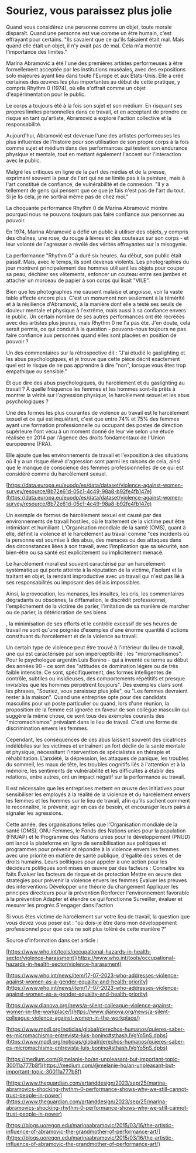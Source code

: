 # Souriez, vous paraissez plus jolie

Quand vous considérez une personne comme un objet, toute morale disparaît. Quand
une personne est vue comme un être humain, c'est effrayant pour certains. "Ils
savaient que ce qu'ils faisaient était mal. Mais quand elle était un objet, il
n'y avait pas de mal. Cela m'a montré l'importance des limites."

Marina Abramović a été l'une des premières artistes performeuses à être
formellement acceptée par les institutions muséales, avec des expositions solo
majeures ayant lieu dans toute l'Europe et aux États-Unis. Elle a créé certaines
des œuvres les plus importantes au début de cette pratique, y compris Rhythm 0
(1974), où elle s'offrait comme un objet d'expérimentation pour le public.

Le corps a toujours été à la fois son sujet et son médium. En risquant ses
propres limites personnelles dans ce travail, et en acceptant de prendre ce
risque en tant qu'artiste, Abramović a exploré l'action collective et la
responsabilité.

Aujourd'hui, Abramović est devenue l'une des artistes performeuses les plus
influentes de l'histoire pour son utilisation de son propre corps à la fois
comme sujet et médium dans des performances qui testent son endurance physique
et mentale, tout en mettant également l'accent sur l'interaction avec le public.

Malgré les critiques en ligne de la part des médias et de la presse, exprimant
souvent la peur de l'art qui ne se limite pas à la peinture, mais à l'art
constitué de confiance, de vulnérabilité et de connexion. "Il y a tellement de
gens qui pensent que ce que je fais n'est pas de l'art du tout. Si je lis cela,
je ne sortirai même pas de chez moi."

La choquante performance Rhythm 0 de Marina Abramović montre pourquoi nous ne
pouvons toujours pas faire confiance aux personnes au pouvoir.

En 1974, Marina Abramović a défié un public à utiliser des objets, y compris des
chaînes, une rose, du rouge à lèvres et des couteaux sur son corps - et leur
volonté de l'agresser a révélé des vérités effrayantes sur la misogynie.

La performance "Rhythm 0" a duré six heures. Au début, son public était passif.
Mais, avec le temps, ils sont devenus violents. Les photographies du jour
montrent principalement des hommes utilisant les objets pour couper sa peau,
déchirer ses vêtements, enfoncer un couteau entre ses jambes et attacher un
morceau de papier à son corps qui lisait "VILE".

Bien que les photographies me causent malaise et angoisse, voir la vaste table
affecte encore plus. C'est un monument non seulement à la témérité et à la
résilience d'Abramović, à la manière dont elle a testé ses seuils de douleur
mentale et physique à l'extrême, mais aussi à sa confiance envers le public. Un
certain nombre de ses autres performances ont été recréées avec des artistes
plus jeunes, mais Rhythm 0 ne l'a pas été. J'en doute, cela serait permis, ce
qui conduit à la question - pouvons-nous toujours ne pas faire confiance aux
personnes quand elles sont placées en position de pouvoir ?

Un des commentaires sur la rétrospective dit : "J'ai étudié le gaslighting et
les abus psychologiques, et je trouve que cette pièce décrit exactement quel est
le risque de ne pas apprendre à dire "non", lorsque vous êtes trop empathique ou
sensible."

Et que dire des abus psychologiques, du harcèlement et du gaslighting au travail
? À quelle fréquence les femmes et les hommes sont-ils prêts à montrer la vérité
sur l'agression physique, le harcèlement sexuel et les abus psychologiques ?

Une des formes les plus courantes de violence au travail est le harcèlement
sexuel et ce qui est inquiétant, c'est que entre 74% et 75% des femmes ayant une
formation professionnelle ou occupant des postes de direction supérieure l'ont
vécu à un moment donné de leur vie selon une étude réalisée en 2014 par l'Agence
des droits fondamentaux de l'Union européenne (FRA).

Elle ajoute que les environnements de travail et l'exposition à des situations
où il y a un risque élevé d'agression sont parmi les raisons de cela, ainsi que
le manque de conscience des femmes professionnelles de ce qui est considéré
comme du harcèlement sexuel.

[https://data.europa.eu/euodp/es/data/dataset/violence-against-women-survey/resource/8b72e61d-05c1-4c49-98a8-b92fe4fb147e](https://data.europa.eu/euodp/es/data/dataset/violence-against-women-survey/resource/8b72e61d-05c1-4c49-98a8-b92fe4fb147e)

Un exemple de formes de harcèlement sexuel est causé par des environnements de
travail hostiles, où le traitement de la victime peut être intimidant et
humiliant. L'Organisation mondiale de la santé (OMS), quant à elle, définit la
violence et le harcèlement au travail comme "ces incidents où la personne est
soumise à des abus, des menaces ou des attaques dans des circonstances liées à
son travail, avec l'implication que sa sécurité, son bien-être ou sa santé est
explicitement ou implicitement menacé.

Le harcèlement moral est souvent caractérisé par un harcèlement systématique qui
porte atteinte à la réputation de la victime, l'isolant et la traitant en objet,
la rendant improductive avec un travail qui n'est pas lié à ses responsabilités
ou imposant des délais impossibles.

Ainsi, la provocation, les menaces, les insultes, les cris, les commentaires
dégradants ou obscènes, la diffamation, le discrédit professionnel,
l'empêchement de la victime de parler, l'imitation de sa manière de marcher ou
de parler, la détérioration de ses biens

, la minimisation de ses efforts et le contrôle excessif de ses heures de
travail ne sont qu'une poignée d'exemples d'une énorme quantité d'actions
constituant du harcèlement et de la violence au travail.

Un certain type de violence peut être trouvé à l'intérieur du lieu de travail,
une qui est caractérisée par son imperceptibilité : les "micromachismos". Pour
le psychologue argentin Luis Bonino - qui a inventé ce terme au début des années
90 - ce sont des "attitudes de domination légère ou de très faible intensité. Ce
sont, spécifiquement, des formes intelligentes de contrôle, subtiles ou
insidieuses, des comportements répétitifs et presque invisibles que les hommes
perpètrent toujours". Des exemples clairs sont les phrases, "Souriez, vous
paraissez plus jolie", ou "Les femmes devraient rester à la maison". Quand une
entreprise opte pour des candidats masculins pour un poste particulier ou quand,
lors d'une réunion, la proposition de la femme est ignorée en faveur de son
collègue masculin qui suggère la même chose, ce sont tous des exemples courants
des "micromachismos" prévalant dans le lieu de travail. C'est une forme de
discrimination envers les femmes.

Cependant, les conséquences de ces abus laissent souvent des cicatrices
indélébiles sur les victimes et entraînent un fort déclin de la santé mentale et
physique, nécessitant l'intervention de spécialistes en thérapie et
réhabilitation. L'anxiété, la dépression, les attaques de panique, les troubles
du sommeil, les maux de tête, les troubles cognitifs liés à l'attention et à la
mémoire, les sentiments de vulnérabilité et les difficultés à établir des
relations, entre autres, ont un impact négatif sur la performance au travail.

Il est nécessaire que les entreprises mettent en œuvre des initiatives pour
sensibiliser les employés à la réalité de la violence et du harcèlement envers
les femmes et les hommes sur le lieu de travail, afin qu'ils sachent comment le
reconnaître, le prévenir, agir en cas de besoin, et encourager leurs pairs à
signaler les agressions.

Cette année, des organisations telles que l'Organisation mondiale de la santé
(OMS), ONU Femmes, le Fonds des Nations unies pour la population (FNUAP) et le
Programme des Nations unies pour le développement (PNUD) ont lancé la plateforme
en ligne de sensibilisation aux politiques et programmes pour prévenir et
répondre à la violence envers les femmes avec une priorité en matière de santé
publique, d'égalité des sexes et de droits humains. Leurs politiques pour
appeler à une action pour les décideurs politiques sont mises en œuvre par des
facteurs : Connaître les faits Évaluer les facteurs de risque et de protection
Mettre en œuvre des stratégies pour prévenir la violence envers les femmes
Évaluer les preuves des interventions Développer une théorie du changement
Appliquer les principes directeurs pour la prévention Renforcer l'environnement
favorable à la prévention Adapter et étendre ce qui fonctionne Surveiller,
évaluer et mesurer les progrès S'engager dans l'action

Si vous êtes victime de harcèlement sur votre lieu de travail, la question que
vous devez vous poser est : "où dois-je être dans mon développement
professionnel pour que cela ne soit plus toléré de cette manière ?"

Source d'information dans cet article :

[https://www.who.int/tools/occupational-hazards-in-health-sector/violence-harassment](https://www.who.int/tools/occupational-hazards-in-health-sector/violence-harassment)

[https://www.who.int/news/item/17-07-2023-who-addresses-violence-against-women-as-a-gender-equality-and-health-priority](https://www.who.int/news/item/17-07-2023-who-addresses-violence-against-women-as-a-gender-equality-and-health-priority)

[https://www.dianova.org/news/a-silent-colleague-violence-against-women-in-the-workplace/](https://www.dianova.org/news/a-silent-colleague-violence-against-women-in-the-workplace/)

[https://www.mpdl.org/noticias/global/derechos-humanos/quieres-saber-es-micromachismo-entrevista-luis-bonino#sthash.lVgYo5nS.dpbs](https://www.mpdl.org/noticias/global/derechos-humanos/quieres-saber-es-micromachismo-entrevista-luis-bonino#sthash.lVgYo5nS.dpbs)

[https://medium.com/@melanie-ho/an-unpleasant-but-important-topic-30011a777b8f](https://medium.com/@melanie-ho/an-unpleasant-but-important-topic-30011a777b8f)

[https://www.theguardian.com/artanddesign/2023/sep/25/marina-abramovics-shocking-rhythm-0-performance-shows-why-we-still-cannot-trust-people-in-power](https://www.theguardian.com/artanddesign/2023/sep/25/marina-abramovics-shocking-rhythm-0-performance-shows-why-we-still-cannot-trust-people-in-power)

[https://blogs.uoregon.edu/marinaabramovic/2015/03/16/the-artistic-influence-of-abramovic-the-grandmother-of-performance-art/](https://blogs.uoregon.edu/marinaabramovic/2015/03/16/the-artistic-influence-of-abramovic-the-grandmother-of-performance-art/)
